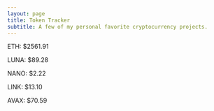 ```yaml
---
layout: page
title: Token Tracker
subtitle: A few of my personal favorite cryptocurrency projects.
---
```


<!--BEGINCRYPTOINPUT-->
ETH: $2561.91

LUNA: $89.28

NANO: $2.22

LINK: $13.10

AVAX: $70.59

<!--ENDCRYPTOINPUT-->
